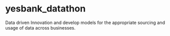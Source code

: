# yesbank_datathon
Data driven Innovation and develop models for the appropriate sourcing and usage of data across businesses.
